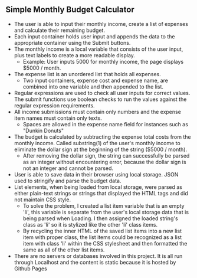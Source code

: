 ## Simple Monthly Budget Calculator

- The user is able to input their monthly income, create a list of expenses and calculate their remaining budget.
- Each input container holds user input and appends the data to the appropriate container using the Submit buttons.
- The monthly income is a local variable that consists of the user input, plus text labels to create a more readable display.
    - Example: User inputs 5000 for monthly income, the page displays $5000 / month.
- The expense list is an unordered list that holds all expenses.
    - Two input containers, expense cost and expense name, are combined into one variable and then appended to the list.
- Regular expressions are used to check all user inputs for correct values. The submit functions use boolean checks to run the values against the regular expression requirements.
- All income submissions must contain only numbers and the expense item names must contain only texts.
    - Spaces are allowed in the expense name field for instances such as "Dunkin Donuts"
- The budget is calculated by subtracting the expense total costs from the monthly income. Called substring(1) of the user's monthly income to eliminate the dollar sign at the beginning of the string ($5000 / month).
    - After removing the dollar sign, the string can successfully be parsed as an integer without encountering error, because the dollar sign is not an integer and cannot be parsed.
- User is able to save data in their browser using local storage. JSON used to stringify and parse the budget data.
- List elements, when being loaded from local storage, were parsed as either plain-text strings or strings that displayed the HTML tags and did not maintain CSS style. 
    - To solve the problem, I created a list item variable that is an empty 'li', this variable is separate from the user's local storage data that is being parsed when Loading. I then assigned the loaded string's class as 'li' so it is stylized like the other 'li' class items. 
    - By recycling the inner HTML of the saved list items into a new list item with proper class, the list items could be recognized as a list item with class 'li' within the CSS stylesheet and then formatted the same as all of the other list items.
- There are no servers or databases involved in this project. It is all run through Localhost and the content is static because it is hosted by Github Pages

<a href = "https://soundwanders.github.io/budget/"></a>
